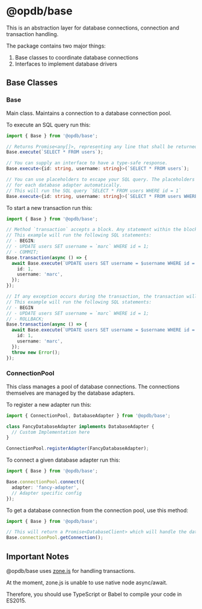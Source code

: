 # @opdb/base

This is an abstraction layer for database connections, connection and transaction handling.

The package contains two major things:

1. Base classes to coordinate database connections
2. Interfaces to implement database drivers

## Base Classes

### Base

Main class. Maintains a connection to a database connection pool. 

To execute an SQL query run this:

```typescript
import { Base } from '@opdb/base';

// Returns Promise<any[]>, representing any line that shall be returned.
Base.execute(`SELECT * FROM users`);

// You can supply an interface to have a type-safe response.
Base.execute<{id: string, username: string}>(`SELECT * FROM users`);

// You can use placeholders to escape your SQL query. The placeholders will be replaced correctly
// for each database adapter automatically.
// This will run the SQL query `SELECT * FROM users WHERE id = 1`
Base.execute<{id: string, username: string}>(`SELECT * FROM users WHERE id = $id`, {id: 1});
```

To start a new transaction run this:

```typescript
import { Base } from '@opdb/base';

// Method `transaction` accepts a block. Any statement within the block is run inside the transaction
// This example will run the following SQL statements:
// - BEGIN;
// - UPDATE users SET username = `marc` WHERE id = 1;
// - COMMIT;
Base.transaction(async () => {
  await Base.execute(`UPDATE users SET username = $username WHERE id = $id`, {
    id: 1,
    username: 'marc',
  });
});

// If any exception occurs during the transaction, the transaction will be rolled back.
// This example will run the following SQL statements:
// - BEGIN
// - UPDATE users SET username = `marc` WHERE id = 1;
// - ROLLBACK;
Base.transaction(async () => {
  await Base.execute(`UPDATE users SET username = $username WHERE id = $id`, {
    id: 1,
    username: 'marc',
  });
  throw new Error();
});
```

### ConnectionPool

This class manages a pool of database connections. The connections themselves are managed by the database adapters.

To register a new adapter run this:

```typescript
import { ConnectionPool, DatabaseAdapter } from '@opdb/base';

class FancyDatabaseAdapter implements DatabaseAdapter {
  // Custom Implementation here
}

ConnectionPool.registerAdapter(FancyDatabaseAdapter);
```

To connect a given database adapter run this:

```typescript
import { Base } from '@opdb/base';

Base.connectionPool.connect({
  adapter: 'fancy-adapter',
  // Adapter specific config
});
```

To get a database connection from the connection pool, use this method:

```typescript
import { Base } from '@opdb/base';

// This will return a Promise<DatabaseClient> which will handle the database connection.
Base.connectionPool.getConnection();
```

## Important Notes
@opdb/base uses [zone.js](https://github.com/angular/angular/tree/master/packages/zone.js) for handling transactions.

At the moment, zone.js is unable to use native node async/await.

Therefore, you should use TypeScript or Babel to compile your code in ES2015.
